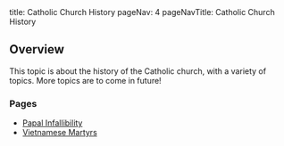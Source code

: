 <frontmatter>
  title: Catholic Church History
  pageNav: 4
  pageNavTitle: Catholic Church History
</frontmatter>

<br>

## Overview

This topic is about the history of the Catholic church, with a variety of topics. More topics are to come in future!

### Pages

- [Papal Infallibility](/contents/catholic-church-history/papal-infallibility.html)
- [Vietnamese Martyrs](/contents/catholic-church-history/vietnamese-martyrs.html)
